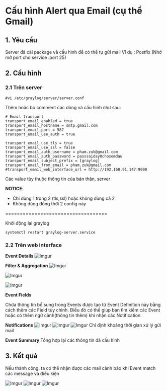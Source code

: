 # Cấu hình Alert qua Email (cụ thể Gmail)
## 1. Yêu cầu
Server đã cài package và cấu hình để có thể tự gửi mail
Ví dụ : Postfix (Nhớ mở port cho service .port 25)
## 2. Cấu hình 
### 2.1 Trên server
```
#vi /etc/graylog/server/server.conf

```

Thêm hoặc bỏ comment các dòng và cấu hình như sau:
```
# Email transport
transport_email_enabled = true
transport_email_hostname = smtp.gmail.com
transport_email_port = 587
transport_email_use_auth = true

transport_email_use_tls = true
transport_email_use_ssl = false
transport_email_auth_username = pham.zuk@gmail.com
transport_email_auth_password = passsaiday0choxemdau
transport_email_subject_prefix = [graylog]
transport_email_from_email = pham.zuk@gmail.com
#transport_email_web_interface_url = http://192.168.91.147:9000

```
Các value tùy thuộc thông tin của bản thân, server

**NOTICE**:
- Chỉ dùng 1 trong 2 (tls,ssl) hoặc không dùng cả 2
- Không dùng đồng thời 2 config này

===================================

Khởi động lại graylog
```
systemctl restart graylog-server.service
```

### 2.2 Trên web interface
**Event Details** 
![Imgur](https://i.imgur.com/thK3DeF.png)

**Filter & Aggregation** 
![Imgur](https://i.imgur.com/KH1ZWyr.png)

![Imgur](https://i.imgur.com/mgTy7DY.png)

![Imgur](https://i.imgur.com/L6Yq4d6.png)

**Event Fields**

Chứa thông tin bổ sung trong Events được tạo từ Event Definition này bằng cách thêm các Field tùy chỉnh. Điều đó có thể giúp bạn tìm kiếm các Event hoặc có thêm ngữ cảnh(thông tin thêm) khi nhận các Notification.

**Notifications**
![Imgur](https://i.imgur.com/ERlSece.png)
![Imgur](https://i.imgur.com/NVtwUbV.png)
![Imgur](https://i.imgur.com/GdItVDb.png)
Chỉ định khoảng thời gian xử lý gửi mail

**Event Summary**
Tổng hợp lại các thông tin đã cấu hình



## 3. Kết quả
Nếu thành công, ta có thể nhận được các mail cảnh báo khi Event match các message và điều kiện 

![Imgur](https://i.imgur.com/FtNtOVf.png)
![Imgur](https://i.imgur.com/sr6y17X.png)
![Imgur](https://i.imgur.com/yz6CaOo.png)